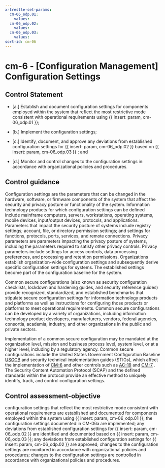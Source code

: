 ```yaml
---
x-trestle-set-params:
  cm-06_odp.01:
    values:
  cm-06_odp.02:
    values:
  cm-06_odp.03:
    values:
sort-id: cm-06
---
```


# cm-6 - \[Configuration Management\] Configuration Settings

## Control Statement

- \[a.\] Establish and document configuration settings for components employed within the system that reflect the most restrictive mode consistent with operational requirements using {{ insert: param, cm-06_odp.01 }};

- \[b.\] Implement the configuration settings;

- \[c.\] Identify, document, and approve any deviations from established configuration settings for {{ insert: param, cm-06_odp.02 }} based on {{ insert: param, cm-06_odp.03 }} ; and

- \[d.\] Monitor and control changes to the configuration settings in accordance with organizational policies and procedures.

## Control guidance

Configuration settings are the parameters that can be changed in the hardware, software, or firmware components of the system that affect the security and privacy posture or functionality of the system. Information technology products for which configuration settings can be defined include mainframe computers, servers, workstations, operating systems, mobile devices, input/output devices, protocols, and applications. Parameters that impact the security posture of systems include registry settings; account, file, or directory permission settings; and settings for functions, protocols, ports, services, and remote connections. Privacy parameters are parameters impacting the privacy posture of systems, including the parameters required to satisfy other privacy controls. Privacy parameters include settings for access controls, data processing preferences, and processing and retention permissions. Organizations establish organization-wide configuration settings and subsequently derive specific configuration settings for systems. The established settings become part of the configuration baseline for the system.

Common secure configurations (also known as security configuration checklists, lockdown and hardening guides, and security reference guides) provide recognized, standardized, and established benchmarks that stipulate secure configuration settings for information technology products and platforms as well as instructions for configuring those products or platforms to meet operational requirements. Common secure configurations can be developed by a variety of organizations, including information technology product developers, manufacturers, vendors, federal agencies, consortia, academia, industry, and other organizations in the public and private sectors.

Implementation of a common secure configuration may be mandated at the organization level, mission and business process level, system level, or at a higher level, including by a regulatory agency. Common secure configurations include the United States Government Configuration Baseline [USGCB](#98498928-3ca3-44b3-8b1e-f48685373087) and security technical implementation guides (STIGs), which affect the implementation of [CM-6](#cm-6) and other controls such as [AC-19](#ac-19) and [CM-7](#cm-7) . The Security Content Automation Protocol (SCAP) and the defined standards within the protocol provide an effective method to uniquely identify, track, and control configuration settings.

## Control assessment-objective

configuration settings that reflect the most restrictive mode consistent with operational requirements are established and documented for components employed within the system using {{ insert: param, cm-06_odp.01 }};
the configuration settings documented in CM-06a are implemented;
any deviations from established configuration settings for {{ insert: param, cm-06_odp.02 }} are identified and documented based on {{ insert: param, cm-06_odp.03 }};
any deviations from established configuration settings for {{ insert: param, cm-06_odp.02 }} are approved;
changes to the configuration settings are monitored in accordance with organizational policies and procedures;
changes to the configuration settings are controlled in accordance with organizational policies and procedures.
